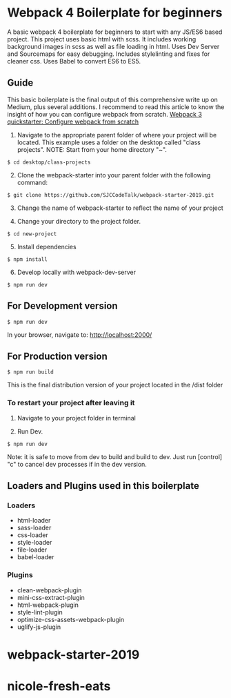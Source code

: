 # Webpack 4 Boilerplate for beginners
A basic webpack 4 boilerplate for beginners to start with any JS/ES6 based project. This project uses basic html with scss. It includes working background images in scss as well as file loading in html. Uses Dev Server and Sourcemaps for easy debugging. Includes stylelinting and fixes for cleaner css. Uses Babel to convert ES6 to ES5. 
<br>
## Guide
This basic boilerplate is the final output of this comprehensive write up on Medium, plus several additions. I recommend to read this article to know the insight of how you can configure webpack from scratch.
[Webpack 3 quickstarter: Configure webpack from scratch](https://medium.com/@nirjhor123/webpack-3-quickstarter-configure-webpack-from-scratch-30a6c394038a)
<br>
1. Navigate to the appropriate parent folder of where your project will be located. This example uses a folder on the desktop called "class projects". NOTE: Start from your home directory "~".

```
$ cd desktop/class-projects
```

2. Clone the webpack-starter into your parent folder with the following command:

```
$ git clone https://github.com/SJCCodeTalk/webpack-starter-2019.git
```
3. Change the name of webpack-starter to reflect the name of your project

4. Change your directory to the project folder. 

```
$ cd new-project
```

5. Install dependencies

```
$ npm install
```


6.  Develop locally with webpack-dev-server

```
$ npm run dev
```

## For Development version

```
$ npm run dev
```

In your browser, navigate to: [http://localhost:2000/](http://localhost:2000/)

## For Production version

```
$ npm run build
```
This is the final distribution version of your project located in the /dist folder

### To restart your project after leaving it

1. Navigate to your project folder in terminal

2. Run Dev. 

```
$ npm run dev
```

Note: it is safe to move from dev to build and build to dev. Just run [control] "c" to cancel dev processes if in the dev version.
 
## Loaders and Plugins used in this boilerplate

### Loaders
* html-loader
* sass-loader
* css-loader
* style-loader
* file-loader
* babel-loader

### Plugins
* clean-webpack-plugin
* mini-css-extract-plugin
* html-webpack-plugin
* style-lint-plugin
* optimize-css-assets-webpack-plugin
* uglify-js-plugin

# webpack-starter-2019
# nicole-fresh-eats
